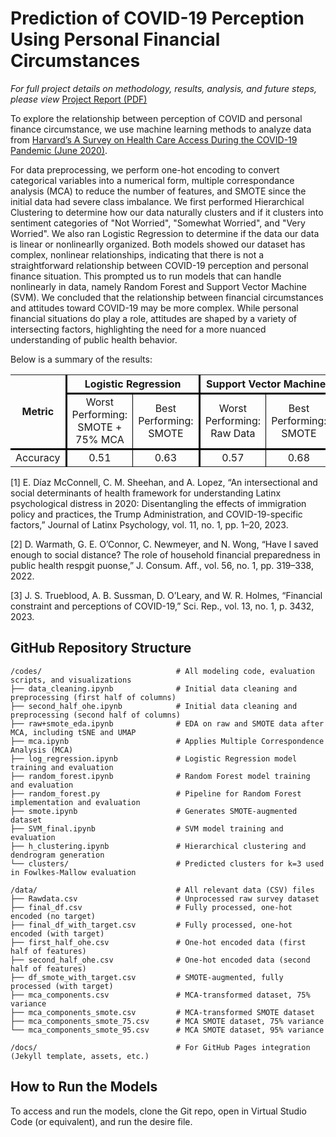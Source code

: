 # Prediction of COVID-19 Perception Using Personal Financial Circumstances

_For full project details on methodology, results, analysis, and future steps, please view_ [Project Report (PDF)](./Prediction_of_COVID-19_Perception_Using_Personal_Financial_Circumstances___CS_7641_Group_16.pdf)


To explore the relationship between perception of COVID and personal finance circumstance, we use machine learning methods to analyze data from [Harvard’s A Survey on Health Care Access During the COVID-19 Pandemic (June 2020)](https/dataverse.harvard.edu/dataset.xhtml?persistentId=doi:10.7910/DVN/XCKM0V). 

For data preprocessing, we perform one-hot encoding to convert categorical variables into a numerical form, multiple correspondance analysis (MCA) to reduce the number of features, and SMOTE since the initial data had severe class imbalance. We first performed Hierarchical Clustering to determine how our data naturally clusters and if it clusters into sentiment categories of "Not Worried", "Somewhat Worried", and "Very Worried". We also ran Logistic Regression to determine if the data our data is linear or nonlinearlly organized. Both models showed our dataset has complex, nonlinear relationships, indicating that there is not a straightforward relationship between COVID-19 perception and personal finance situation. This prompted us to run models that can handle nonlinearly in data, namely Random Forest and Support Vector Machine (SVM). We concluded that the relationship between financial circumstances and attitudes toward COVID-19 may be more complex. While personal financial situations do play a role, attitudes are shaped by a variety of intersecting factors, highlighting the need for a more nuanced understanding of public health behavior.

Below is a summary of the results:


<table cellspacing="0" cellpadding="6" style="border-collapse: collapse; width: 100%;">
  <thead>
    <tr>
      <th rowspan="2" style="border-bottom: 3px solid black; border-right: 3px solid black;">Metric</th>
      <th colspan="2" style="border-bottom: 3px solid black; border-right: 3px solid black;">Logistic Regression</th>
      <th colspan="2" style="border-bottom: 3px solid black; border-right: 3px solid black;">Support Vector Machine</th>
      <th colspan="2" style="border-bottom: 3px solid black; border-right: 3px solid black;">Random Forest</th>
    </tr>
    <tr>
      <td style="border-bottom: 1px solid black; border-right: 1px solid black; text-align: center;">Worst Performing: SMOTE + 75% MCA</td>
      <td style="border-bottom: 3px solid black; border-right: 3px solid black; text-align: center;">Best Performing: SMOTE</td>
      <td style="border-bottom: 1px solid black; border-right: 1px solid black; text-align: center;">Worst Performing: Raw Data</td>
      <td style="border-bottom: 3px solid black; border-right: 3px solid black; text-align: center;">Best Performing: SMOTE</td>
      <td style="border-bottom: 1px solid black; border-right: 1px solid black; text-align: center;">Worst Performing: Raw Data</td>
      <td style="border-bottom: 3px solid black; border-right: 3px solid black; text-align: center;">Best Performing: SMOTE</td>
    </tr>
  </thead>
  <tbody>
    <tr>
      <td style="border-right: 3px solid black; border-top: 3px solid black;">Accuracy</td>
      <td style="border-top: 3px solid black; border-right: 1px solid black; text-align: center;">0.51</td>
      <td style="border-top: 3px solid black; border-right: 3px solid black; text-align: center;">0.63</td>
      <td style="border-right: 1px solid black; border-top: 3px solid black; text-align: center;">0.57</td>
      <td style="border-top: 3px solid black; border-right: 3px solid black; text-align: center;">0.68</td>
      <td style="border-right: 1px solid black; border-top: 3px solid black; text-align: center;">0.58</td>
      <td style="border-top: 3px solid black; border-right: 3px solid black; text-align: center;">0.73</td>
    </tr>
  </tbody>
</table>



[1] E. Díaz McConnell, C. M. Sheehan, and A. Lopez, “An intersectional and social determinants of health framework for understanding Latinx psychological distress in 2020: Disentangling the effects of immigration policy and practices, the Trump Administration, and COVID-19-specific factors,” Journal of Latinx Psychology, vol. 11, no. 1, pp. 1–20, 2023.

[2] D. Warmath, G. E. O’Connor, C. Newmeyer, and N. Wong, “Have I saved enough to social distance? The role of household financial preparedness in public health respgit puonse,” J. Consum. Aff., vol. 56, no. 1, pp. 319–338, 2022.

[3] J. S. Trueblood, A. B. Sussman, D. O’Leary, and W. R. Holmes, “Financial constraint and perceptions of COVID-19,” Sci. Rep., vol. 13, no. 1, p. 3432, 2023.


## GitHub Repository Structure
```
/codes/                              # All modeling code, evaluation scripts, and visualizations
├── data_cleaning.ipynb              # Initial data cleaning and preprocessing (first half of columns)
├── second_half_ohe.ipynb            # Initial data cleaning and preprocessing (second half of columns)
├── raw+smote_eda.ipynb              # EDA on raw and SMOTE data after MCA, including tSNE and UMAP
├── mca.ipynb                        # Applies Multiple Correspondence Analysis (MCA)
├── log_regression.ipynb             # Logistic Regression model training and evaluation
├── random_forest.ipynb              # Random Forest model training and evaluation
├── random_forest.py                 # Pipeline for Random Forest implementation and evaluation
├── smote.ipynb                      # Generates SMOTE-augmented dataset
├── SVM_final.ipynb                  # SVM model training and evaluation
├── h_clustering.ipynb               # Hierarchical clustering and dendrogram generation
└── clusters/                        # Predicted clusters for k=3 used in Fowlkes-Mallow evaluation

/data/                               # All relevant data (CSV) files
├── Rawdata.csv                      # Unprocessed raw survey dataset
├── final_df.csv                     # Fully processed, one-hot encoded (no target)
├── final_df_with_target.csv         # Fully processed, one-hot encoded (with target)
├── first_half_ohe.csv               # One-hot encoded data (first half of features)
├── second_half_ohe.csv              # One-hot encoded data (second half of features)
├── df_smote_with_target.csv         # SMOTE-augmented, fully processed (with target)
├── mca_components.csv               # MCA-transformed dataset, 75% variance
├── mca_components_smote.csv         # MCA-transformed SMOTE dataset
├── mca_components_smote_75.csv      # MCA SMOTE dataset, 75% variance
└── mca_components_smote_95.csv      # MCA SMOTE dataset, 95% variance

/docs/                               # For GitHub Pages integration (Jekyll template, assets, etc.)
```
## How to Run the Models

To access and run the models, clone the Git repo, open in Virtual Studio Code (or equivalent), and run the desire file.

